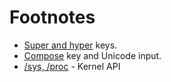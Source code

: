# Footnotes

* [Super and hyper](super-and-hyper) keys.
* [Compose](compose) key and Unicode input.
* [/sys, /proc](sys-and-proc) - Kernel API
